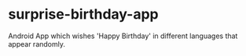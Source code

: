 # surprise-birthday-app
Android App which wishes 'Happy Birthday' in different languages that appear randomly.
